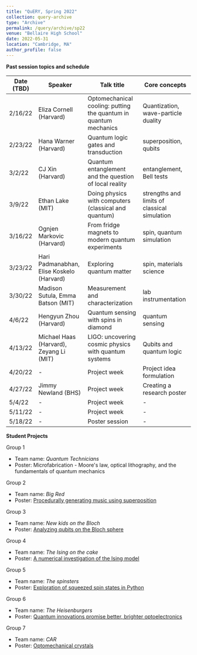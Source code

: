 ```yaml
---
title: "QuERY, Spring 2022"
collection: query-archive
type: "Archive"
permalink: /query/archive/sp22
venue: "Bellaire High School"
date: 2022-05-31
location: "Cambridge, MA"
author_profile: false
---
```


__Past session topics and schedule__<br>

| Date (TBD)     | Speaker | Talk title | Core concepts |
| ----------- | --- | --- | ----------- |
| 2/16/22      | Eliza Cornell (Harvard) | Optomechanical cooling: putting the quantum in quantum mechanics       | Quantization, wave-particle duality |
| 2/23/22   | Hana Warner (Harvard) | Quantum logic gates and transduction        | superposition, qubits |
| 3/2/22      | CJ Xin (Harvard)| Quantum entanglement and the question of local reality       | entanglement, Bell tests |
| 3/9/22   | Ethan Lake (MIT)| Doing physics with computers (classical and quantum)       | strengths and limits of classical simulation |
| 3/16/22      | Ognjen Markovic (Harvard) | From fridge magnets to modern quantum experiments       | spin, quantum simulation |
| 3/23/22   | Hari Padmanabhan, Elise Koskelo (Harvard) | Exploring quantum matter        | spin, materials science |
| 3/30/22     | Madison Sutula, Emma Batson (MIT) | Measurement and characterization       | lab instrumentation |
| 4/6/22   | Hengyun Zhou (Harvard) | Quantum sensing with spins in diamond        | quantum sensing |
| 4/13/22     | Michael Haas (Harvard), Zeyang Li (MIT)| LIGO: uncovering cosmic physics with quantum systems | Qubits and quantum logic       |
| 4/20/22   | - | Project week        | Project idea formulation |
| 4/27/22    | Jimmy Newland (BHS) | Project week       | Creating a research poster |
| 5/4/22   | - | Project week        | - |
| 5/11/22   | - | Project week        | - |
| 5/18/22   | - | Poster session        | - |

__Student Projects__<br>

Group 1
* Team name: *Quantum Technicians*
* Poster: Microfabrication - Moore's law, optical lithography, and the fundamentals of quantum mechanics

Group 2
* Team name: *Big Red*
* Poster: [Procedurally generating music using superposition](http://mudyeh.github.io/files/QuERY_2022_Group2.pdf) 

Group 3
* Team name: *New kids on the Bloch*
* Poster: [Analyzing qubits on the Bloch sphere](http://mudyeh.github.io/files/QuERY_2022_Group3.pdf) 

Group 4
* Team name: *The Ising on the cake*
* Poster: [A numerical investigation of the Ising model](http://mudyeh.github.io/files/QuERY_2022_Group4.pdf) 

Group 5
* Team name: *The spinsters*
* Poster: [Exploration of squeezed spin states in Python](http://mudyeh.github.io/files/QuERY_2022_Group5.pdf) 

Group 6
* Team name: *The Heisenburgers*
* Poster: [Quantum innovations promise better, brighter optoelectronics](http://mudyeh.github.io/files/QuERY_2022_Group6.pdf) 

Group 7
* Team name: *CAR*
* Poster: [Optomechanical crystals](http://mudyeh.github.io/files/QuERY_2022_Group7.pdf) 